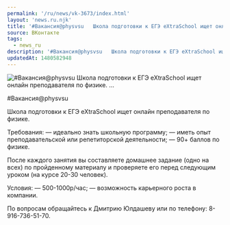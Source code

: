 ```yaml
---
permalink: '/ru/news/vk-3673/index.html'
layout: 'news.ru.njk'
title: '#Вакансия@physvsu   Школа подготовки к ЕГЭ eXtraSchool ищет онлайн преподавателя по физике.   …'
source: ВКонтакте
tags:
  - news_ru
description: '#Вакансия@physvsu   Школа подготовки к ЕГЭ eXtraSchool ищет онлайн преподавателя по физике.   …'
updatedAt: 1480582948
---
```

![#Вакансия@physvsu   Школа подготовки к ЕГЭ eXtraSchool ищет онлайн преподавателя по физике.   …](https://sun9-27.userapi.com/impf/c636330/v636330501/56736/jsVvpntoO5U.jpg?size=1280x853&quality=96&sign=009be1dada27f045cbe38d4bea36bd19&c_uniq_tag=B_vvZawumNVTwWxHvb5q7uXpnEsAkB7zMCBQR17pA9Q&type=album)

#Вакансия@physvsu

Школа подготовки к ЕГЭ eXtraSchool ищет онлайн преподавателя по физике.

Требования:
— идеально знать школьную программу;
— иметь опыт преподавательской или репетиторской деятельности;
— 90+ баллов по физике.

После каждого занятия вы составляете домашнее задание (одно на всех) по пройденному материалу и проверяете его перед следующим уроком (на курсе 20-30 человек).

Условия:
— 500-1000р/час;
— возможность карьерного роста в компании.

По вопросам обращайтесь к Дмитрию Юлдашеву или по телефону: 8-916-736-51-70.
